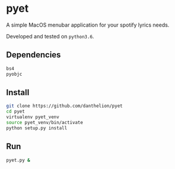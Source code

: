 # pyet

A simple MacOS menubar application for your spotify lyrics needs.

Developed and tested on `python3.6`.

## Dependencies
```bash
bs4
pyobjc
```

## Install

```bash
git clone https://github.com/danthelion/pyet 
cd pyet
virtualenv pyet_venv
source pyet_venv/bin/activate
python setup.py install
```

## Run
```bash
pyet.py &
```